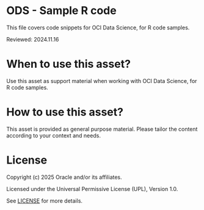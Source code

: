 # ODS - Sample R code
 
This file covers code snippets for OCI Data Science, for R code samples.

Reviewed: 2024.11.16
 

# When to use this asset?

Use this asset as support material when working with OCI Data Science, for R code samples.


# How to use this asset?

This asset is provided as general purpose material. Please tailor the content according to your context and needs.


# License
 
Copyright (c) 2025 Oracle and/or its affiliates.
 
Licensed under the Universal Permissive License (UPL), Version 1.0.
 
See [LICENSE](https://github.com/oracle-devrel/technology-engineering/blob/main/LICENSE) for more details.
